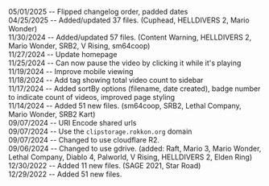 05/01/2025 -- Flipped changelog order, padded dates  
04/25/2025 -- Added/updated 37 files. (Cuphead, HELLDIVERS 2, Mario Wonder)  
11/30/2024 -- Added/updated 57 files. (Content Warning, HELLDIVERS 2, Mario Wonder, SRB2, V Rising, sm64coop)  
11/27/2024 -- Update homepage  
11/25/2024 -- Can now pause the video by clicking it while it's playing  
11/19/2024 -- Improve mobile viewing  
11/18/2024 -- Add tag showing total video count to sidebar  
11/17/2024 -- Added sortBy options (filename, date created), badge number to indicate count of videos, improved page styling  
11/14/2024 -- Added 51 new files. (sm64coop, SRB2, Lethal Company, Mario Wonder, SRB2 Kart)  
09/07/2024 -- URI Encode shared urls  
09/07/2024 -- Use the `clipstorage.rokkon.org` domain  
09/07/2024 -- Changed to use cloudflare R2.  
09/06/2024 -- Changed to use gdrive. (added: Raft, Mario 3, Mario Wonder, Lethal Company, Diablo 4, Palworld, V Rising, HELLDIVERS 2, Elden Ring)  
12/30/2022 -- Added 11 new files. (SAGE 2021, Star Road)  
12/29/2022 -- Added 51 new files.  